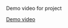 Demo video for project 

[Demo video]( https://drive.google.com/file/d/1XHBCeOhdYNv2GA6frBoc2AF58d-z9I3P/view?usp=drivesdk)
